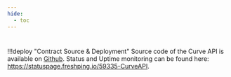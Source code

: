 ```yaml
---
hide:
  - toc
---
```


<h1></h1>

!!!deploy "Contract Source & Deployment"
    Source code of the Curve API is available on [Github](https://github.com/curvefi/curve-api). Status and Uptime monitoring can be found here: https://statuspage.freshping.io/59335-CurveAPI.

<swagger-ui src="../assets/json/api.json"></swagger-ui>